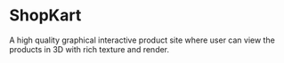 # ShopKart
A high quality graphical interactive product site where user can view the products in 3D with rich texture and render.